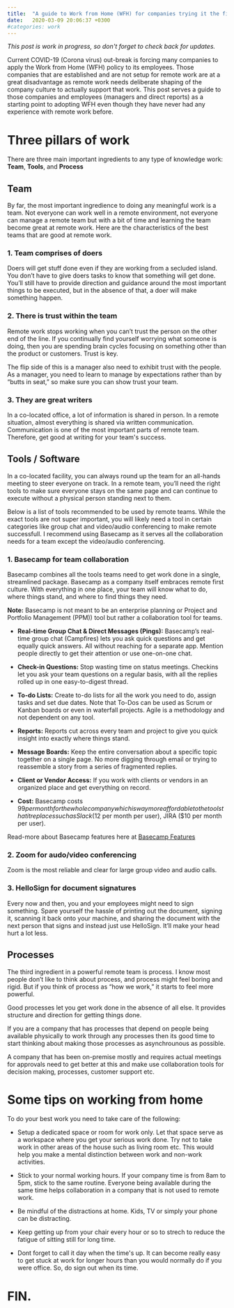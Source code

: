 ```yaml
---
title:  "A guide to Work from Home (WFH) for companies trying it the first-time."
date:   2020-03-09 20:06:37 +0300
#categories: work
---
```


*This post is work in progress, so don't forget to check back for updates.*

Current COVID-19 (Corona virus) out-break is forcing many companies to apply the Work from Home (WFH) policy to its employees. Those companies that are established and are not setup for remote work are at a great disadvantage as remote work needs deliberate shaping of the company culture to actually support that work. This post serves a guide to those companies and employees (managers and direct reports) as a starting point to adopting WFH even though they have never had any experience with remote work before.

# Three pillars of work
There are three main important ingredients to any type of knowledge work: **Team**, **Tools**, and **Process**

## Team 
By far, the most important ingredience to doing any meaningful work is a team. Not everyone can work well in a remote environment, not everyone can manage a remote team but with a bit of time and learning the team become great at remote work. Here are the characteristics of the best teams that are good at remote work.

### 1. Team comprises of doers
Doers will get stuff done even if they are working from a secluded island. You don’t have to give doers tasks to know that something will get done. You’ll still have to provide direction and guidance around the most important things to be executed, but in the absence of that, a doer will make something happen.

### 2. There is trust within the team
Remote work stops working when you can’t trust the person on the other end of the line. If you continually find yourself worrying what someone is doing, then you are spending brain cycles focusing on something other than the product or customers. Trust is key. 

The flip side of this is a manager also need to exhibit trust with the people. As a manager, you need to learn to manage by expectations rather than by “butts in seat,” so make sure you can show trust your team.

### 3. They are great writers
In a co-located office, a lot of information is shared in person. In a remote situation, almost everything is shared via written communication. Communication is one of the most important parts of remote team. Therefore, get good at writing for your team's success.

## Tools / Software
In a co-located facility, you can always round up the team for an all-hands meeting to steer everyone on track. In a remote team, you’ll need the right tools to make sure everyone stays on the same page and can continue to execute without a physical person standing next to them.

Below is a list of tools recommended to be used by remote teams. While the exact tools are not super important, you will likely need a tool in certain categories like group chat and video/audio conferencing to make remote successfull. I recommend using Basecamp as it serves all the collaboration needs for a team except the video/audio conferencing.

### 1. Basecamp for team collaboration

Basecamp combines all the tools teams need to get work done in a single, streamlined package. Basecamp as a company itself embraces remote first culture. With everything in one place, your team will know what to do, where things stand, and where to find things they need. 

**Note:** Basecamp is not meant to be an enterprise planning or Project and Portfolio Management (PPM)) tool but rather a collaboration tool for teams.

* **Real-time Group Chat & Direct Messages (Pings):** Basecamp’s real-time group chat (Campfires) lets you ask quick questions and get equally quick answers. All without reaching for a separate app. Mention people directly to get their attention or use one-on-one chat.

* **Check-in Questions:** Stop wasting time on status meetings. Checkins let you ask your team questions on a regular basis, with all the replies rolled up in one easy-to-digest thread.

* **To-do Lists:** Create to-do lists for all the work you need to do, assign tasks and set due dates. Note that To-Dos can be used as Scrum or Kanban boards or even in waterfall projects. Agile is a methodology and not dependent on any tool.

* **Reports:** Reports cut across every team and project to give you quick insight into exactly where things stand.

* **Message Boards:** Keep the entire conversation about a specific topic together on a single page. No more digging through email or trying to reassemble a story from a series of fragmented replies.

* **Client or Vendor Access:** If you work with clients or vendors in an organized place and get everything on record.

* **Cost:**
Basecamp costs $99 per month for the whole company which is way more affordable to the tools that it replaces such as Slack ($12 per month per user), JIRA ($10 per month per user).

Read-more about Basecamp features here at [Basecamp Features](https://basecamp.com/features)


### 2. Zoom for audo/video conferencing
Zoom is the most reliable and clear for large group video and audio calls. 


### 3. HelloSign for document signatures
Every now and then, you and your employees might need to sign something. Spare yourself the hassle of printing out the document, signing it, scanning it back onto your machine, and sharing the document with the next person that signs and instead just use HelloSign. It’ll make your head hurt a lot less. 


## Processes

The third ingredient in a powerful remote team is process. I know most people don’t like to think about process, and process might feel boring and rigid. But if you think of process as “how we work,” it starts to feel more powerful. 

Good processes let you get work done in the absence of all else. It provides structure and direction for getting things done.

If you are a company that has processes that depend on people being available physically to work through any processes then its good time to start thinking about making those processes as asynchrounous as possible.

A company that has been on-premise mostly and requires actual meetings for approvals need to get better at this and make use collaboration tools for decision making, processes, customer support etc.

# Some tips on working from home
To do your best work you need to take care of the following:

* Setup a dedicated space or room for work only. Let that space serve as a workspace where you get your serious work done. Try not to take work in other areas of the house such as living room etc. This would help you make a mental distinction between work and non-work activities.

* Stick to your normal working hours. If your company time is from 8am to 5pm, stick to the same routine. Everyone being available during the same time helps collaboration in a company that is not used to remote work.

* Be mindful of the distractions at home. Kids, TV or simply your phone can be distracting. 

* Keep getting up from your chair every hour or so to strech to reduce the fatigue of sitting still for long time. 

* Dont forget to call it day when the time's up. It can become really easy to get stuck at work for longer hours than you would normally do if you were office. So, do sign out when its time.

# FIN.




